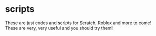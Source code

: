 # scripts
These are just codes and scripts for Scratch, Roblox and more to come! These are very, very useful and you should try them!
